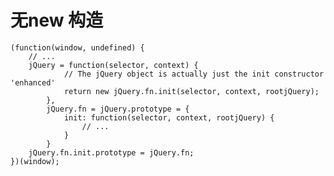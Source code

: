 # 无new 构造

    (function(window, undefined) {
        // ...
        jQuery = function(selector, context) {
                // The jQuery object is actually just the init constructor 'enhanced'
                return new jQuery.fn.init(selector, context, rootjQuery); 
            }, 
            jQuery.fn = jQuery.prototype = {
                init: function(selector, context, rootjQuery) {
                    // ...
                }
            }
        jQuery.fn.init.prototype = jQuery.fn; 
    })(window); 

